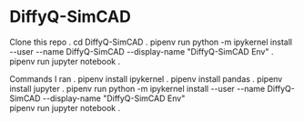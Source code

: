 # DiffyQ-SimCAD

Clone this repo . 
cd DiffyQ-SimCAD . 
pipenv run python -m ipykernel install --user --name DiffyQ-SimCAD --display-name "DiffyQ-SimCAD Env" . 
pipenv run jupyter notebook . 

Commands I ran . 
pipenv install ipykernel . 
pipenv install pandas . 
pipenv install jupyter . 
pipenv run python -m ipykernel install --user --name DiffyQ-SimCAD --display-name "DiffyQ-SimCAD Env"  
pipenv run jupyter notebook . 
